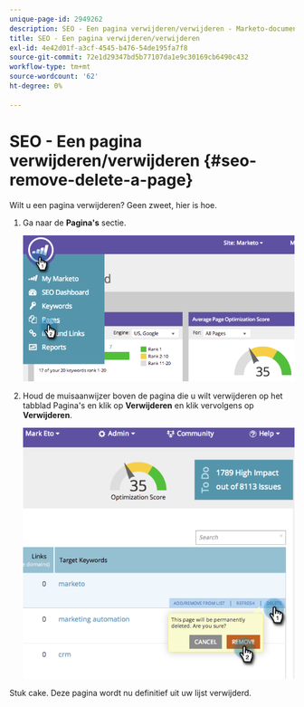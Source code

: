 ```yaml
---
unique-page-id: 2949262
description: SEO - Een pagina verwijderen/verwijderen - Marketo-documenten - Productdocumentatie
title: SEO - Een pagina verwijderen/verwijderen
exl-id: 4e42d01f-a3cf-4545-b476-54de195fa7f8
source-git-commit: 72e1d29347bd5b77107da1e9c30169cb6490c432
workflow-type: tm+mt
source-wordcount: '62'
ht-degree: 0%

---
```


# SEO - Een pagina verwijderen/verwijderen {#seo-remove-delete-a-page}

Wilt u een pagina verwijderen? Geen zweet, hier is hoe.

1. Ga naar de **Pagina&#39;s** sectie.

   ![](assets/image2014-9-18-13-3a58-3a33.png)

1. Houd de muisaanwijzer boven de pagina die u wilt verwijderen op het tabblad Pagina&#39;s en klik op **Verwijderen** en klik vervolgens op **Verwijderen**.

   ![](assets/image2014-9-18-13-3a58-3a39.png)

Stuk cake. Deze pagina wordt nu definitief uit uw lijst verwijderd.
